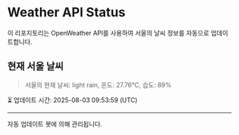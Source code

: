 
# Weather API Status

이 리포지토리는 OpenWeather API를 사용하여 서울의 날씨 정보를 자동으로 업데이트합니다.

## 현재 서울 날씨
> 서울의 현재 날씨: light rain, 온도: 27.76°C, 습도: 89%

⏳ 업데이트 시간: 2025-08-03 09:53:59 (UTC)

---
자동 업데이트 봇에 의해 관리됩니다.
